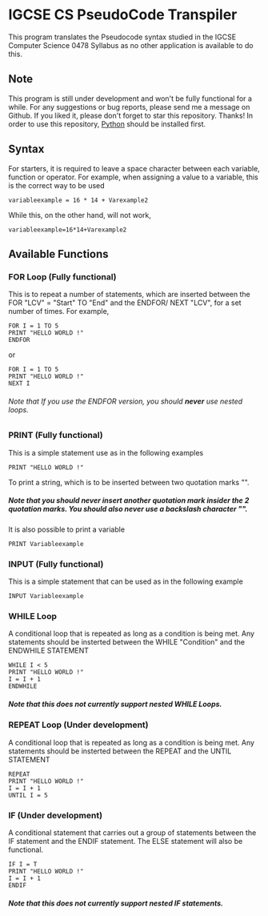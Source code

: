 # IGCSE CS PseudoCode Transpiler 
This program translates the Pseudocode syntax studied in the IGCSE Computer Science 0478 Syllabus as no other application is available to do this.

## Note
This program is still under development and won't be fully functional for a while. For any suggestions or bug reports, please send me a message on Github. If you liked it, please don't forget to star this repository. Thanks!
In order to use this repository, [Python](https://www.python.org/downloads/) should be installed first.

## Syntax
For starters, it is required to leave a space character between each variable, function or operator. 
For example, when assigning a value to a variable, this is the correct way to be used
  ```
  variableexample = 16 * 14 + Varexample2
  ```
While this, on the other hand, will not work,
  ```
  variableexample=16*14+Varexample2
  ```

## Available Functions

### FOR Loop (Fully functional)
This is to repeat a number of statements, which are inserted between the FOR "LCV" = "Start" TO "End" and the ENDFOR/ NEXT "LCV", for a set number of times.
For example,
  ```
  FOR I = 1 TO 5
  PRINT "HELLO WORLD !"
  ENDFOR
  ```
or 
  ```
  FOR I = 1 TO 5
  PRINT "HELLO WORLD !"
  NEXT I
  ```
###### Note that If you use the ENDFOR version, you should ***never*** use nested loops.

### PRINT (Fully functional)
This is a simple statement use as in the following examples
  ```
  PRINT "HELLO WORLD !"
  ```
To print a string, which is to be inserted between two quotation marks "". 
##### Note that you should ***never*** insert another quotation mark insider the 2 quotation marks. You should also never use a backslash character "\".
It is also possible to print a variable
  ```
  PRINT Variableexample
  ```

### INPUT (Fully functional)
This is a simple statement that can be used as in the following example
  ```
  INPUT Variableexample
  ```
### WHILE Loop
A conditional loop that is repeated as long as a condition is being met. Any statements should be insterted between the WHILE "Condition" and the ENDWHILE STATEMENT
  ```
  WHILE I < 5
  PRINT "HELLO WORLD !"
  I = I + 1
  ENDWHILE
  ```
##### Note that this does not currently support nested WHILE Loops.

### REPEAT Loop (Under development)
A conditional loop that is repeated as long as a condition is being met. Any statements should be insterted between the REPEAT and the UNTIL STATEMENT
  ```
  REPEAT
  PRINT "HELLO WORLD !"
  I = I + 1
  UNTIL I = 5
  ```

### IF (Under development)
A conditional statement that carries out a group of statements between the IF statement and the ENDIF statement. The ELSE statement will also be functional.
  ```
  IF I = T
  PRINT "HELLO WORLD !"
  I = I + 1
  ENDIF
  ```
##### Note that this does not currently support nested IF statements.
